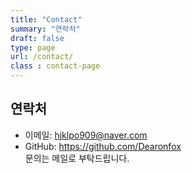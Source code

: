 ```yaml
---
title: "Contact"
summary: "연락처"
draft: false
type: page
url: /contact/
class : contact-page
---
```


## 연락처
- 이메일: hjklpo909@naver.com  
- GitHub: https://github.com/Dearonfox  
문의는 메일로 부탁드립니다.
<style>
  .network-icon {
    display: none !important;
  }
</style>
